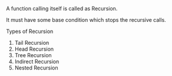 A function calling itself is called as Recursion.

It must have some base condition which stops the recursive calls.

Types of Recursion
1.  Tail Recursion
2.  Head Recursion
3.  Tree Recursion
4.  Indirect Recursion
5.  Nested Recursion